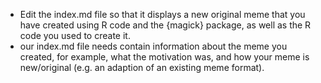- Edit the index.md file so that it displays a new original meme that you have created using R code and the {magick} package, as well as the R code you used to create it.
- our index.md file needs contain information about the meme you created, for example, what the motivation was, and how your meme is new/original (e.g. an adaption of an existing meme format).

